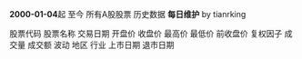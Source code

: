 
**2000-01-04**起 至今 所有A股股票 历史数据  **每日维护**  by tianrking

股票代码	股票名称	交易日期	开盘价	收盘价	最高价	最低价	前收盘价	复权因子	成交量	成交额	波动	地区	行业	上市日期	退市日期
